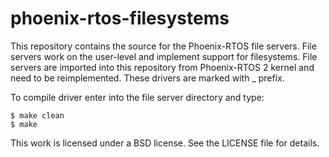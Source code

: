 # phoenix-rtos-filesystems
This repository contains the source for the Phoenix-RTOS file servers. File servers work on the user-level
and implement support for filesystems. File servers are imported into this repository from Phoenix-RTOS 2
kernel and need to be reimplemented. These drivers are marked with _ prefix.

To compile driver enter into the file server directory and type:

	$ make clean
	$ make

This work is licensed under a BSD license. See the LICENSE file for details.
